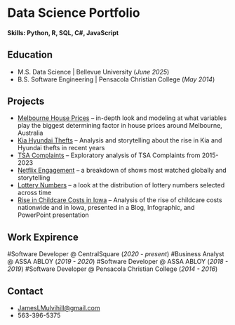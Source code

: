 # Data Science Portfolio

#### Skills: Python, R, SQL, C#, JavaScript

## Education
- M.S. Data Science | Bellevue University (_June 2025_)
- B.S. Software Engineering | Pensacola Christian College (_May 2014_)

## Projects
-	[Melbourne House Prices](https://github.com/JamesLMulvihill/MelbourneHousePrices) – in-depth look and modeling at what variables play the biggest determining factor in house prices around Melbourne, Australia
-	[Kia Hyundai Thefts](https://github.com/JamesLMulvihill/KiaHyundaiThefts) – Analysis and storytelling about the rise in Kia and Hyundai thefts in recent years
- [TSA Complaints](https://github.com/JamesLMulvihill/TSAComplaints) – Exploratory analysis of TSA Complaints from 2015-2023
- [Netflix Engagement](https://github.com/JamesLMulvihill/NetflixEngagement) – a breakdown of shows most watched globally and storytelling
- [Lottery Numbers](https://github.com/JamesLMulvihill/LotteryNumbers) – a look at the distribution of lottery numbers selected across time
- [Rise in Childcare Costs in Iowa](https://github.com/JamesLMulvihill/ChildcareCosts) – Analysis of the rise of childcare costs nationwide and in Iowa, presented in a Blog, Infographic, and PowerPoint presentation

## Work Expirence
#Software Developer @ CentralSquare (_2020 - present_)
#Business Analyst @ ASSA ABLOY (_2019 - 2020_)
#Software Developer @ ASSA ABLOY (_2018 - 2019_)
#Software Developer @ Pensacola Christian College (_2014 - 2016_)

## Contact 
- JamesLMulvihill@gmail.com
- 563-396-5375
